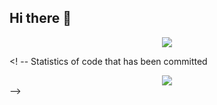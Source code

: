 ## Hi there 👋

<!--
**Yotoha303/Yotoha303** is a ✨ _special_ ✨ repository because its `README.md` (this file) appears on your GitHub profile.

Here are some ideas to get you started:

- 🔭 I’m currently working on ...
- 🌱 I’m currently learning ...
- 👯 I’m looking to collaborate on ...
- 🤔 I’m looking for help with ...
- 💬 Ask me about ...
- 📫 How to reach me: ...
- 😄 Pronouns: ...
- ⚡ Fun fact: ...
-->

<div align="center">
  <img src="https://github-readme-stats.vercel.app/api?username=Yotoha303&show_icons=true&theme=transparent" /> 
</div>

<! --
  Statistics of code that has been committed
<div align="center">
  <img src="https://github-readme-stats.vercel.app/api/top-langs/?username=Yotoha303&layout=compact&langs_count=6&text_color=000&icon_color=fff&theme=graywhite" />
</div>
-->
